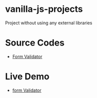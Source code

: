 # vanilla-js-projects

Project without using any external libraries

<h1>Source Codes</h1>

- [Form Validator](./Form%20Validator/script.js)

<h1>Live Demo</h1>

- [form Validator](https://form-validator-vanilla-js-lj.netlify.app/)
